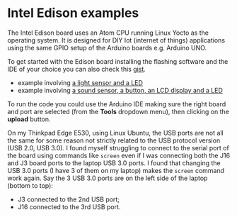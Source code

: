 Intel Edison examples
=====================

The Intel Edison board uses an Atom CPU running Linux Yocto as the operating system. It is designed for DIY Iot (internet of things) applications using the same GPIO setup of the Arduino boards e.g. Arduino UNO.

To get started with the Edison board installing the flashing software and the IDE of your choice you can also check this [gist](https://gist.github.com/tappoz/52901a130c4e892f8d47).

- example involving [a light sensor and a LED](./A_lightSensorWithLEDExample)
- example involving [a sound sensor, a button, an LCD display and a LED](./B_soundSensorEnabledByButton)

To run the code you could use the Arduino IDE making sure the right board and port are selected (from the __Tools__ dropdown menu), then clicking on the __upload__ button.

On my Thinkpad Edge E530, using Linux Ubuntu, the USB ports are not all the same for some reason not strictly related to the USB protocol version (USB 2.0, USB 3.0).
I found myself struggling to connect to the serial port of the board using commands like `screen` even if I was connecting both the J16 and J3 board ports to the laptop USB 3.0 ports.
I found that changing the USB 3.0 ports (I have 3 of them on my laptop) makes the `screen` command work again. 
Say the 3 USB 3.0 ports are on the left side of the laptop (bottom to top):

- J3 connected to the 2nd USB port;
- J16 connected to the 3rd USB port.

